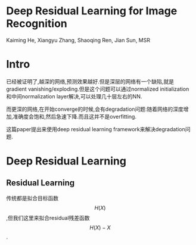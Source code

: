 # Deep Residual Learning for Image Recognition

Kaiming He, Xiangyu Zhang, Shaoqing Ren, Jian Sun, MSR

# Intro

已经被证明了,越深的网络,预测效果越好.但是深层的网络有一个缺陷,就是gradient vanishing/exploding.但是这个问题可以通过normalized initialization和中间normalization layer解决,可以处理几十层左右的NN.

而更深的网络,在开始converge的时候,会有degradation问题:随着网络的深度增加,准确度会饱和,然后急速下降.而且这并不是overfitting.

这篇paper提出来使用deep residual learning framework来解决degradation问题.

# Deep Residual Learning

## Residual Learning

传统都是拟合目标函数$$H(X)$$,但我们这里来拟合residual残差函数$$H(X)-X$$.